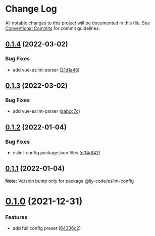 # Change Log

All notable changes to this project will be documented in this file.
See [Conventional Commits](https://conventionalcommits.org) for commit guidelines.

## [0.1.4](https://github.com/ljy-code/eslint-config/compare/v0.1.3...v0.1.4) (2022-03-02)


### Bug Fixes

* add vue-eslint-parser ([21d1a45](https://github.com/ljy-code/eslint-config/commit/21d1a453192e2908ef7b320cb1d82fe9991d80e6))





## [0.1.3](https://github.com/ljy-code/eslint-config/compare/v0.1.2...v0.1.3) (2022-03-02)


### Bug Fixes

* add vue-eslint-parser ([aabcc7c](https://github.com/ljy-code/eslint-config/commit/aabcc7c04338d33375029c5611bed6ea52f4dbb8))





## [0.1.2](https://github.com/ljy-code/eslint-config/compare/v0.1.1...v0.1.2) (2022-01-04)


### Bug Fixes

* eslint-config package.json files ([d34df42](https://github.com/ljy-code/eslint-config/commit/d34df42d1908db84e71d837bef42ea4d85e56281))





## [0.1.1](https://github.com/ljy-code/eslint-config/compare/v0.1.0...v0.1.1) (2022-01-04)

**Note:** Version bump only for package @ljy-code/eslint-config





# [0.1.0](https://github.com/ljy-code/eslint-config/compare/v0.0.3...v0.1.0) (2021-12-31)


### Features

* add full config preset ([64336c2](https://github.com/ljy-code/eslint-config/commit/64336c2f9c25dac173dd39080bc60d086686a2b7))
